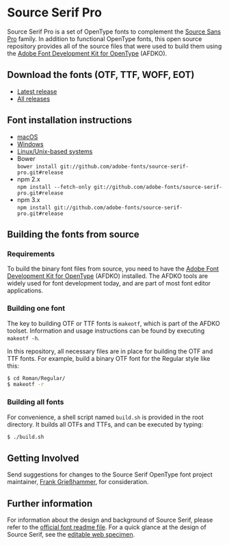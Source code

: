 # Source Serif Pro

Source Serif Pro is a set of OpenType fonts to complement the [Source Sans Pro](https://github.com/adobe-fonts/source-sans-pro) family.
In addition to functional OpenType fonts, this open source repository provides all of the source files that were used to build them using the [Adobe Font Development Kit for OpenType](http://www.adobe.com/devnet/opentype/afdko.html) (AFDKO).

## Download the fonts (OTF, TTF, WOFF, EOT)

* [Latest release](../../releases/latest)
* [All releases](../../releases)

## Font installation instructions

* [macOS](https://support.apple.com/en-us/HT201749)
* [Windows](https://www.microsoft.com/en-us/Typography/TrueTypeInstall.aspx)
* [Linux/Unix-based systems](https://github.com/adobe-fonts/source-code-pro/issues/17#issuecomment-8967116)
* Bower<br/>
	`bower install git://github.com/adobe-fonts/source-serif-pro.git#release`
* npm 2.x<br/>
	`npm install --fetch-only git://github.com/adobe-fonts/source-serif-pro.git#release`
* npm 3.x<br/>
	`npm install git://github.com/adobe-fonts/source-serif-pro.git#release`

## Building the fonts from source

### Requirements

To build the binary font files from source, you need to have the [Adobe Font Development Kit for OpenType](http://www.adobe.com/devnet/opentype/afdko.html) (AFDKO) installed. The AFDKO tools are widely used for font development today, and are part of most font editor applications.

### Building one font

The key to building OTF or TTF fonts is `makeotf`, which is part of the AFDKO toolset. Information and usage instructions can be found by executing `makeotf -h`.

In this repository, all necessary files are in place for building the OTF and TTF fonts.
For example, build a binary OTF font for the Regular style like this:

```sh
$ cd Roman/Regular/
$ makeotf -r
```

### Building all fonts

For convenience, a shell script named `build.sh` is provided in the root directory.
It builds all OTFs and TTFs, and can be executed by typing:

```sh
$ ./build.sh
```

## Getting Involved

Send suggestions for changes to the Source Serif OpenType font project maintainer, [Frank Grießhammer](mailto:opensourcefonts@adobe.com?subject=[GitHub]%20Source%20Serif%20Pro), for consideration.

## Further information

For information about the design and background of Source Serif, please refer to the [official font readme file](http://www.adobe.com/products/type/font-information/source-serif-pro-readme.html).
For a quick glance at the design of Source Serif, see the [editable web specimen](http://adobe-fonts.github.io/source-serif-pro/).
